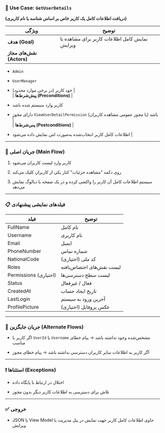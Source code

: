
### 🧾 Use Case: `GetUserDetails`

**(دریافت اطلاعات کامل یک کاربر خاص بر اساس شناسه یا نام کاربری)**

|ویژگی|توضیح|
|---|---|
|**هدف (Goal)**|نمایش کامل اطلاعات کاربر برای مشاهده یا ویرایش|
|**نقش‌های مجاز (Actors)**||

- `Admin`
    
- `UserManager`
    
- خود کاربر (در برخی موارد محدود) |  
    | **پیش‌شرط‌ها (Preconditions)** |
    
- کاربر وارد سیستم شده باشد
    
- دارای مجوز `ViewUserDetailPermission` باشد (یا مجوز عمومی مشاهده کاربران) |  
    | **پس‌شرط‌ها (Postconditions)** |
    
- اطلاعات کامل کاربر انتخاب‌شده به‌صورت امن نمایش داده می‌شود |
    

---

### 🔁 جریان اصلی (Main Flow)

1. کاربر وارد لیست کاربران می‌شود
    
2. روی دکمه "مشاهده جزئیات" کنار یکی از کاربران کلیک می‌کند
    
3. سیستم اطلاعات کامل آن کاربر را واکشی کرده و در یک صفحه یا دیالوگ نمایش می‌دهد
    

---

### 📋 فیلدهای نمایشی پیشنهادی

|فیلد|توضیح|
|---|---|
|FullName|نام کامل|
|Username|نام کاربری|
|Email|ایمیل|
|PhoneNumber|شماره تماس|
|NationalCode|کد ملی (اختیاری)|
|Roles|لیست نقش‌های اختصاص‌یافته|
|Permissions (اختیاری)|لیست سطح دسترسی‌ها|
|Status|فعال / غیرفعال|
|CreatedAt|تاریخ ایجاد حساب|
|LastLogin|آخرین ورود به سیستم|
|ProfilePicture|عکس پروفایل (اختیاری)|

---

### 🔄 جریان جایگزین (Alternate Flows)

- اگر کاربر با `UserId` یا `Username` مشخص‌شده وجود نداشته باشد → پیام خطای مناسب
    
- اگر کاربر به اطلاعات سایر کاربران دسترسی نداشته باشد → پیام خطای مجوز
    

---

### ❗ استثناها (Exceptions)

- اختلال در ارتباط با پایگاه داده
    
- تلاش برای دسترسی به اطلاعات کاربر دیگر بدون مجوز
    

---

### ✅ خروجی

- JSON یا View Model حاوی اطلاعات کامل کاربر جهت نمایش در پنل مدیریت یا ویرایش